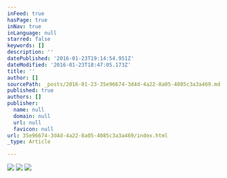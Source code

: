 ```yaml
---
inFeed: true
hasPage: true
inNav: true
inLanguage: null
starred: false
keywords: []
description: ''
datePublished: '2016-01-23T19:14:54.951Z'
dateModified: '2016-01-23T18:47:05.173Z'
title: ''
author: []
sourcePath: _posts/2016-01-23-35e96674-3d4d-4a22-8a05-4085c3a3a469.md
published: true
authors: []
publisher:
  name: null
  domain: null
  url: null
  favicon: null
url: 35e96674-3d4d-4a22-8a05-4085c3a3a469/index.html
_type: Article

---
```

![](https://the-grid-user-content.s3-us-west-2.amazonaws.com/a111d0ad-5b0c-4cd9-9eb8-80676d334dbf.jpg)
![](https://the-grid-user-content.s3-us-west-2.amazonaws.com/a0d2578c-e5f0-4c23-9bdc-9ceb9dd2732e.jpg)
![](https://the-grid-user-content.s3-us-west-2.amazonaws.com/b1dc1e34-bcb0-4e36-84c0-3360441432f7.jpg)